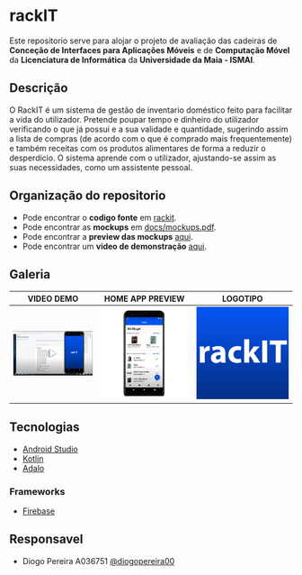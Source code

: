 # rackIT
Este repositorio serve para alojar o projeto de avaliação das cadeiras de **Conceção de Interfaces para Aplicações Móveis** e de **Computação Móvel** da **Licenciatura de Informática** da **Universidade da Maia - ISMAI**.

## Descrição
O RackIT é um sistema de gestão de inventario doméstico feito para facilitar a vida do utilizador. Pretende poupar tempo e dinheiro do utilizador verificando o que já possui e a sua validade e quantidade, sugerindo assim a lista de compras (de acordo com o que é comprado mais frequentemente) e também receitas com os produtos alimentares de forma a reduzir o desperdício. O sistema aprende com o utilizador, ajustando-se assim as suas necessidades, como um assistente pessoal.

## Organização do repositorio
* Pode encontrar o **codigo fonte** em [rackit](https://github.com/diogopereira00/RackIT/tree/main/rackit).
* Pode encontrar as **mockups** em [docs/mockups.pdf](https://github.com/diogopereira00/RackIT/blob/main/docs/mokcups.pdf).
* Pode encontrar a **preview das mockups** [aqui](https://previewer.adalo.com/2c0a7795-ff19-4203-890f-a534f801457d).
* Pode encontrar um   **video de demonstração** [aqui](https://www.youtube.com/watch?v=iz7Q-Qj05Jg).


## Galeria
| VIDEO DEMO | HOME APP PREVIEW | LOGOTIPO | 
:--: | :---: | :---: |
[![Video_Preview](https://github.com/diogopereira00/RackIT/blob/main/docs/images/previewvideo.png)](https://www.youtube.com/watch?v=iz7Q-Qj05Jg) | ![Home Page](https://github.com/diogopereira00/RackIT/blob/main/docs/images/homepage.png) | ![LOGO](https://github.com/diogopereira00/RackIT/blob/main/docs/images/logo.png)


## Tecnologias
* [Android Studio](https://unity.com/)
* [Kotlin](https://kotlinlang.org/)
* [Adalo](https://www.adalo.com/)

### Frameworks
* [Firebase](https://firebase.google.com/)



## Responsavel
* Diogo Pereira A036751 [@diogopereira00](https://github.com/diogopereira00)



